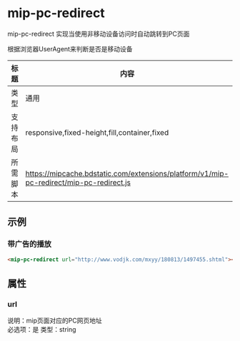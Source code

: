# mip-pc-redirect
mip-pc-redirect 实现当使用非移动设备访问时自动跳转到PC页面

根据浏览器UserAgent来判断是否是移动设备

标题|内容
----|----
类型|通用
支持布局|responsive,fixed-height,fill,container,fixed
所需脚本|https://mipcache.bdstatic.com/extensions/platform/v1/mip-pc-redirect/mip-pc-redirect.js

## 示例

### 带广告的播放
```html
<mip-pc-redirect url="http://www.vodjk.com/mxyy/180813/1497455.shtml"></mip-pc-redirect>
``` 

## 属性

### url
说明：mip页面对应的PC网页地址  
必选项：是
类型：string
